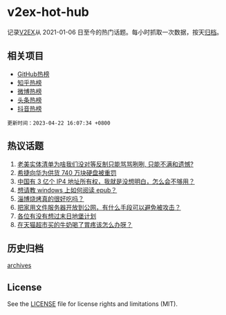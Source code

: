 # v2ex-hot-hub

 记录[V2EX](https://www.v2ex.com/)从 2021-01-06 日至今的热门话题。每小时抓取一次数据，按天[归档](archives)。
 
 ## 相关项目

- [GitHub热榜](https://github.com/snaildev/github-hot-hub)
- [知乎热榜](https://github.com/snaildev/zhihu-hot-hub)
- [微博热榜](https://github.com/snaildev/weibo-hot-hub)
- [头条热榜](https://github.com/snaildev/toutiao-hot-hub)
- [抖音热榜](https://github.com/snaildev/douyin-hot-hub)


 `更新时间：2023-04-22 16:07:34 +0800`

## 热议话题

1. [老美实体清单为啥我们没对等反制只能骂骂咧咧, 只能不满和遗憾?](https://www.v2ex.com/t/934497)
1. [希捷向华为供货 740 万块硬盘被重罚](https://www.v2ex.com/t/934406)
1. [中国有 3 亿个 IP4 地址所有权，我就是没想明白，怎么会不够用？](https://www.v2ex.com/t/934365)
1. [想请教 windows 上如何阅读 epub？](https://www.v2ex.com/t/934493)
1. [淄博烧烤真的很好吃吗？](https://www.v2ex.com/t/934469)
1. [把家用文件服务器开放到公网，有什么手段可以避免被攻击？](https://www.v2ex.com/t/934526)
1. [各位有没有想过末日地堡计划](https://www.v2ex.com/t/934404)
1. [在天猫超市买的牛奶喝了胃疼该怎么办呀？](https://www.v2ex.com/t/934498)

## 历史归档

[archives](archives)

## License

See the [LICENSE](LICENSE) file for license rights and limitations (MIT).
